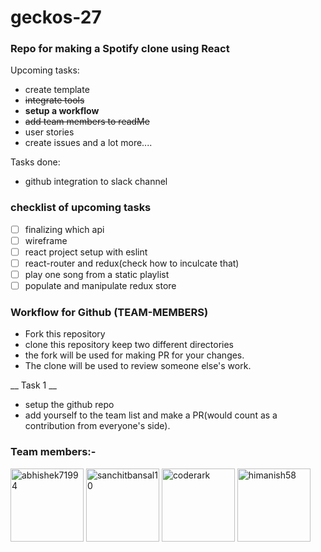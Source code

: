 # geckos-27
### Repo for making a Spotify clone using React

Upcoming tasks:

 * create template
 * ~~integrate tools~~
 * __setup a workflow__
 * ~~add team members to readMe~~
 * user stories
 * create issues and a lot more....

Tasks done:
 * github integration to slack channel

### checklist of upcoming tasks

- [ ] finalizing which api
- [ ] wireframe
- [ ] react project setup with eslint
- [ ] react-router and redux(check how to inculcate that)
- [ ] play one song from a static playlist
- [ ] populate and manipulate redux store

### Workflow for Github (TEAM-MEMBERS)
* Fork this repository
* clone this repository keep two different directories
* the fork will be used for making PR for your changes.
* The clone will be used to review someone else's work.


__ Task 1 __
* setup the github repo
* add yourself to the team list and make a PR(would count as a contribution from everyone's side).

### Team members:-

[<img alt="abhishek71994" src="https://avatars1.githubusercontent.com/u/8072400?v=4&s=117" width="117">](https://github.com/abhishek71994)
[<img alt="sanchitbansal10" src="https://avatars2.githubusercontent.com/u/16536741?v=4" width="117">](https://github.com/sanchitbansal10)
[<img alt="coderark" src="https://avatars1.githubusercontent.com/u/8248222?s=460&v=4" width="117">](https://github.com/coderark)
[<img alt="himanish58" src="https://avatars2.githubusercontent.com/u/18519168?s=460&v=4" width="117">](https://github.com/himanish58)
